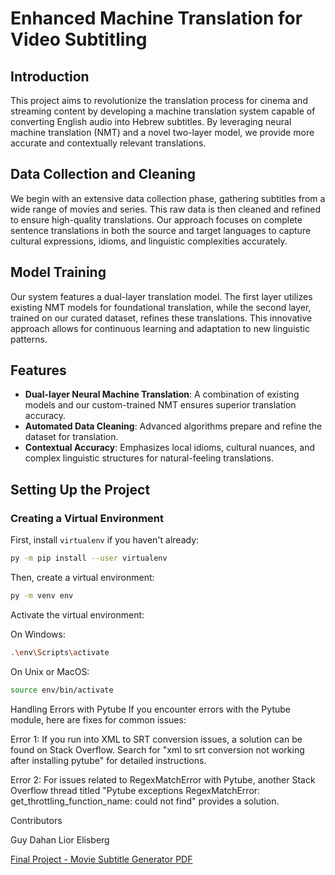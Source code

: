 # Enhanced Machine Translation for Video Subtitling

## Introduction

This project aims to revolutionize the translation process for cinema and streaming content by developing a machine translation system capable of converting English audio into Hebrew subtitles. By leveraging neural machine translation (NMT) and a novel two-layer model, we provide more accurate and contextually relevant translations.

## Data Collection and Cleaning

We begin with an extensive data collection phase, gathering subtitles from a wide range of movies and series. This raw data is then cleaned and refined to ensure high-quality translations. Our approach focuses on complete sentence translations in both the source and target languages to capture cultural expressions, idioms, and linguistic complexities accurately.

## Model Training

Our system features a dual-layer translation model. The first layer utilizes existing NMT models for foundational translation, while the second layer, trained on our curated dataset, refines these translations. This innovative approach allows for continuous learning and adaptation to new linguistic patterns.

## Features

- **Dual-layer Neural Machine Translation**: A combination of existing models and our custom-trained NMT ensures superior translation accuracy.
- **Automated Data Cleaning**: Advanced algorithms prepare and refine the dataset for translation.
- **Contextual Accuracy**: Emphasizes local idioms, cultural nuances, and complex linguistic structures for natural-feeling translations.

## Setting Up the Project

### Creating a Virtual Environment

First, install `virtualenv` if you haven't already:

```bash
py -m pip install --user virtualenv
```

Then, create a virtual environment:

```bash
py -m venv env
```

Activate the virtual environment:

On Windows:

```bash
.\env\Scripts\activate
```

On Unix or MacOS:

```bash
source env/bin/activate
```


Handling Errors with Pytube
If you encounter errors with the Pytube module, here are fixes for common issues:

Error 1: If you run into XML to SRT conversion issues, a solution can be found on Stack Overflow. Search for "xml to srt conversion not working after installing pytube" for detailed instructions.

Error 2: For issues related to RegexMatchError with Pytube, another Stack Overflow thread titled "Pytube exceptions RegexMatchError: get_throttling_function_name: could not find" provides a solution.


Contributors

Guy Dahan
Lior Elisberg

[Final Project - Movie Subtitle Generator PDF](https://github.com/GuyDahan1/EngToHeb-Movie-Subtitle-Generator/blob/master/Final%20Project%20-%20Movie%20Subtitle%20Generator.pdf)
